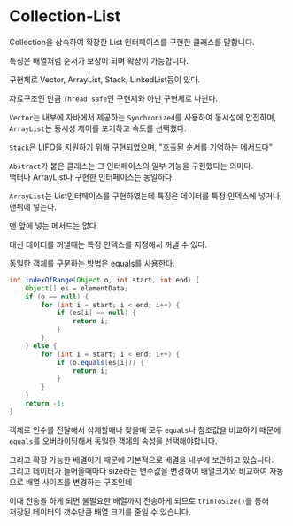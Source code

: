 # Collection-List

Collection을 상속하여 확장한 List 인터페이스를 구현한 클래스를 말합니다.  
  
특징은 배열처럼 순서가 보장이 되며 확장이 가능합니다.  
  
구현체로 Vector, ArrayList, Stack, LinkedList등이 있다.  
  
자료구조인 만큼 `Thread safe`인 구현체와 아닌 구현체로 나뉜다.  
  
`Vector`는 내부에 자바에서 제공하는 `Synchronized`를 사용하여 동시성에 안전하며, 
`ArrayList`는 동시성 제어를 포기하고 속도를 선택했다.  
  
`Stack`은 LIFO을 지원하기 위해 구현되었으며, "호출된 순서를 기억하는 메서드다"  
  
`Abstract`가 붙은 클래스는 그 인터페이스의 일부 기능을 구현했다는 의미다.  
백터나 ArrayList나 구현한 인터페이스는 동일하다.  
  
`ArrayList`는 List인터페이스를 구현하였는데 특징은 
데이터를 특정 인덱스에 넣거나, 맨뒤에 넣는다.  
  
맨 앞에 넣는 메서드는 없다.  
  
대신 데이터를 꺼낼때는 특정 인덱스를 지정해서 꺼낼 수 있다.  
  
동일한 객체를 구분하는 방법은 equals를 사용한다.  
```Java
int indexOfRange(Object o, int start, int end) {
    Object[] es = elementData;
    if (o == null) {
        for (int i = start; i < end; i++) {
            if (es[i] == null) {
                return i;
            }
        }
    } else {
        for (int i = start; i < end; i++) {
            if (o.equals(es[i])) {
                return i;
            }
        }
    }
    return -1;
}
```  

객체로 인수를 전달해서 삭제할때나 찾을때 모두 `equals`나 참조값을 비교하기 때문에 
`equals`를 오버라이딩해서 동일한 객체의 속성을 선택해야합니다.  
  
그리고 확장 가능한 배열이기 때문에 기본적으로 배열을 내부에 보관하고 있습니다.  
그리고 데이터가 들어올때마다 size라는 변수값을 변경하여 배열크기와 비교하여 자동으로 배열 사이즈를 변경하는 구조인데  
  
이때 전송을 하게 되면 불필요한 배열까지 전송하게 되므로 `trimToSize()`를 통해  
저장된 데이터의 갯수만큼 배열 크기를 줄일 수 있습니다,